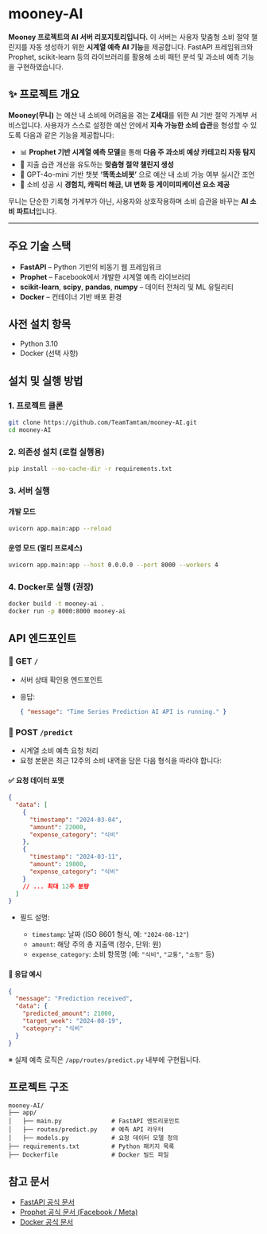 # mooney-AI

**Mooney 프로젝트의 AI 서버 리포지토리입니다.**
이 서버는 사용자 맞춤형 소비 절약 챌린지를 자동 생성하기 위한 **시계열 예측 AI 기능**을 제공합니다. FastAPI 프레임워크와 Prophet, scikit-learn 등의 라이브러리를 활용해 소비 패턴 분석 및 과소비 예측 기능을 구현하였습니다.

## ✨ 프로젝트 개요

**Mooney(무니)** 는 예산 내 소비에 어려움을 겪는 **Z세대**를 위한 AI 기반 절약 가계부 서비스입니다.
사용자가 스스로 설정한 예산 안에서 **지속 가능한 소비 습관**을 형성할 수 있도록 다음과 같은 기능을 제공합니다:

* 📊 **Prophet 기반 시계열 예측 모델**을 통해 **다음 주 과소비 예상 카테고리 자동 탐지**
* 🎯 지출 습관 개선을 유도하는 **맞춤형 절약 챌린지 생성**
* 💬 GPT-4o-mini 기반 챗봇 **‘똑똑소비봇’** 으로 예산 내 소비 가능 여부 실시간 조언
* 🧩 소비 성공 시 **경험치, 캐릭터 해금, UI 변화 등 게이미피케이션 요소 제공**

무니는 단순한 기록형 가계부가 아닌, 사용자와 상호작용하며 소비 습관을 바꾸는 **AI 소비 파트너**입니다.

---
## 주요 기술 스택

* **FastAPI** – Python 기반의 비동기 웹 프레임워크
* **Prophet** – Facebook에서 개발한 시계열 예측 라이브러리
* **scikit-learn**, **scipy**, **pandas**, **numpy** – 데이터 전처리 및 ML 유틸리티
* **Docker** – 컨테이너 기반 배포 환경

## 사전 설치 항목

* Python 3.10
* Docker (선택 사항)

## 설치 및 실행 방법

### 1. 프로젝트 클론

```bash
git clone https://github.com/TeamTamtam/mooney-AI.git
cd mooney-AI
```

### 2. 의존성 설치 (로컬 실행용)

```bash
pip install --no-cache-dir -r requirements.txt
```

### 3. 서버 실행

#### 개발 모드

```bash
uvicorn app.main:app --reload
```

#### 운영 모드 (멀티 프로세스)

```bash
uvicorn app.main:app --host 0.0.0.0 --port 8000 --workers 4
```

### 4. Docker로 실행 (권장)

```bash
docker build -t mooney-ai .
docker run -p 8000:8000 mooney-ai
```

## API 엔드포인트

### 🔹 GET `/`

* 서버 상태 확인용 엔드포인트
* 응답:

  ```json
  { "message": "Time Series Prediction AI API is running." }
  ```

### 🔹 POST `/predict`

* 시계열 소비 예측 요청 처리
* 요청 본문은 최근 12주의 소비 내역을 담은 다음 형식을 따라야 합니다:

#### ✅ 요청 데이터 포맷

```json
{
  "data": [
    {
      "timestamp": "2024-03-04",
      "amount": 22000,
      "expense_category": "식비"
    },
    {
      "timestamp": "2024-03-11",
      "amount": 19800,
      "expense_category": "식비"
    }
    // ... 최대 12주 분량
  ]
}
```

* 필드 설명:

  * `timestamp`: 날짜 (ISO 8601 형식, 예: `"2024-08-12"`)
  * `amount`: 해당 주의 총 지출액 (정수, 단위: 원)
  * `expense_category`: 소비 항목명 (예: `"식비"`, `"교통"`, `"쇼핑"` 등)

#### 🔁 응답 예시

```json
{
  "message": "Prediction received",
  "data": {
    "predicted_amount": 21000,
    "target_week": "2024-08-19",
    "category": "식비"
  }
}
```

※ 실제 예측 로직은 `/app/routes/predict.py` 내부에 구현됩니다.

## 프로젝트 구조

```
mooney-AI/
├── app/
│   ├── main.py              # FastAPI 엔트리포인트
│   ├── routes/predict.py    # 예측 API 라우터
│   ├── models.py            # 요청 데이터 모델 정의
├── requirements.txt         # Python 패키지 목록
├── Dockerfile               # Docker 빌드 파일
```

## 참고 문서
* [FastAPI 공식 문서](https://fastapi.tiangolo.com/)
* [Prophet 공식 문서 (Facebook / Meta)](https://facebook.github.io/prophet/docs/quick_start.html)
* [Docker 공식 문서](https://docs.docker.com/get-started/)


